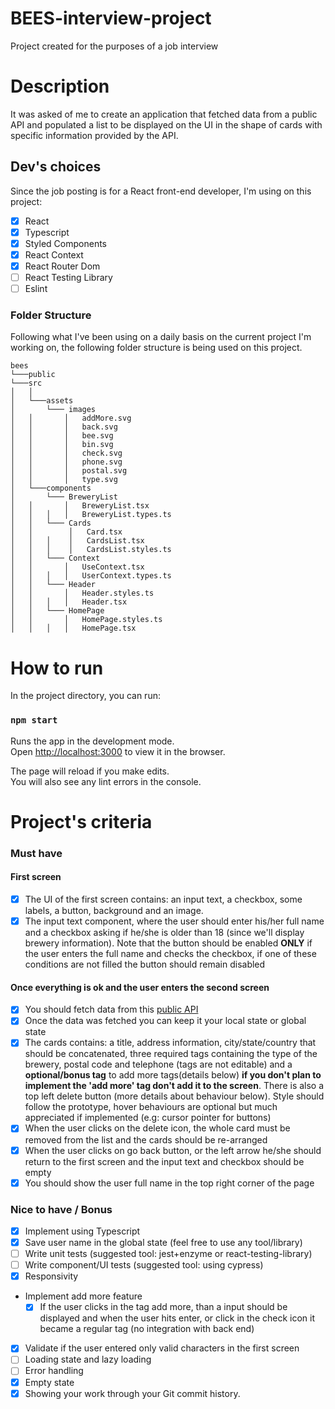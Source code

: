 # BEES-interview-project
Project created for the purposes of a job interview

# Description
It was asked of me to create an application that fetched data from a public API and populated a list to be displayed on the UI in the shape of cards with specific information provided by the API.

## Dev's choices
Since the job posting is for a React front-end developer, I'm using on this project: 
- [x] React
- [x] Typescript
- [x] Styled Components
- [x] React Context
- [x] React Router Dom
- [ ] React Testing Library
- [ ] Eslint

### Folder Structure
Following what I've been using on a daily basis on the current project I'm working on, the following folder structure is being used on this project.

```
bees   
└───public
└───src
│   │
│   └───assets
│       └─── images
│   │       │   addMore.svg
│   │       │   back.svg
│   │       │   bee.svg
│   │       │   bin.svg
│   │       │   check.svg
│   │       │   phone.svg
│   │       │   postal.svg
│   │       │   type.svg
│   └───components
│       └─── BreweryList
│   │       │   BreweryList.tsx
│   │   │   │   BreweryList.types.ts
│   │   └─── Cards
│   │        │   Card.tsx
│   │   │    │   CardsList.tsx
│   │   │    │   CardsList.styles.ts
│   │   └─── Context
│   │       │   UseContext.tsx
│   │   │   │   UserContext.types.ts
│   │   └─── Header
│   │       │   Header.styles.ts
│   │   │   │   Header.tsx
│   │   └─── HomePage
│   │       │   HomePage.styles.ts
│   │   │   │   HomePage.tsx
```

# How to run

In the project directory, you can run:

### `npm start`

Runs the app in the development mode.\
Open [http://localhost:3000](http://localhost:3000) to view it in the browser.

The page will reload if you make edits.\
You will also see any lint errors in the console.

# Project's criteria
### Must have 
#### First screen
- [x] The UI of the first screen contains: an input text, a checkbox, some labels, a button, background and an image.
- [x] The input text component, where the user should enter his/her full name and a checkbox asking if he/she is older than 18 (since we'll display brewery information). Note that the button should be enabled **ONLY** if the user enters the full name and checks the checkbox, if one of these conditions are not filled the button should remain disabled
#### Once everything is ok and the user enters the second screen
- [x] You should fetch data from this [public API](https://www.openbrewerydb.org/documentation/01-listbreweries)
- [x] Once the data was fetched you can keep it your local state or global state
- [x] The cards contains: a title, address information, city/state/country that should be concatenated, three required tags containing the type of the brewery, postal code and telephone (tags are not editable) and a **optional/bonus tag** to add more tags(details below) **if you don't plan to implement the 'add more' tag don't add it to the screen**. There is also a top left delete button (more details about behaviour below). Style should follow the prototype, hover behaviours are optional but much appreciated if implemented (e.g: cursor pointer for buttons)
- [x] When the user clicks on the delete icon, the whole card must be removed from the list and the cards should be re-arranged
- [x] When the user clicks on go back button, or the left arrow he/she should return to the first screen and the input text and checkbox should be empty
- [x] You should show the user full name in the top right corner of the page

### Nice to have / Bonus  
- [x] Implement using Typescript
- [x] Save user name in the global state (feel free to use any tool/library)
- [ ] Write unit tests (suggested tool: jest+enzyme or react-testing-library)
- [ ] Write component/UI tests (suggested tool: using cypress)
- [x] Responsivity
- Implement add more feature
    - [x] If the user clicks in the tag add more, than a input should be displayed and when the user hits enter, or click in the check icon it became a regular tag (no integration with back end)
- [x] Validate if the user entered only valid characters in the first screen
- [ ] Loading state and lazy loading
- [ ] Error handling
- [x] Empty state
- [x] Showing your work through your Git commit history.
